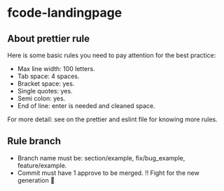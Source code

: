# fcode-landingpage
## About prettier rule
Here is some basic rules you need to pay attention for the best practice: 
 - Max line width: 100 letters.
 - Tab space: 4 spaces.
 - Bracket space: yes.
 - Single quotes: yes.
 - Semi colon: yes.
 - End of line: enter is needed and cleaned space.

For more detail: see on the prettier and eslint file for knowing more rules.
## Rule branch
 - Branch name must be: section/example, fix/bug_example, feature/example.
 - Commit must have 1 approve to be merged.
!! Fight for the new generation 🥇
